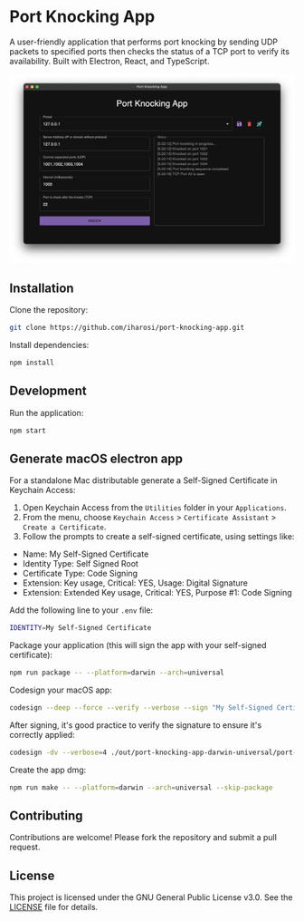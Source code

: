 # Port Knocking App

A user-friendly application that performs port knocking by sending UDP packets to specified ports then checks the status of a TCP port to verify its availability. Built with Electron, React, and TypeScript.

![App Screenshot](https://github.com/iharosi/port-knocking-app/blob/main/port-knocking-app.png?raw=true)

## Installation

Clone the repository:

```bash
git clone https://github.com/iharosi/port-knocking-app.git
```

Install dependencies:

```bash
npm install
```

## Development

Run the application:

```bash
npm start
```

## Generate macOS electron app

For a standalone Mac distributable generate a Self-Signed Certificate in Keychain Access:

1. Open Keychain Access from the `Utilities` folder in your `Applications`.
1. From the menu, choose `Keychain Access` > `Certificate Assistant` > `Create a Certificate`.
1. Follow the prompts to create a self-signed certificate, using settings like:

- Name: My Self-Signed Certificate
- Identity Type: Self Signed Root
- Certificate Type: Code Signing
- Extension: Key usage, Critical: YES, Usage: Digital Signature
- Extension: Extended Key usage, Critical: YES, Purpose #1: Code Signing

Add the following line to your `.env` file:

```bash
IDENTITY=My Self-Signed Certificate
```

Package your application (this will sign the app with your self-signed certificate):

```bash
npm run package -- --platform=darwin --arch=universal
```

Codesign your macOS app:

```bash
codesign --deep --force --verify --verbose --sign "My Self-Signed Certificate" ./out/port-knocking-app-darwin-universal/port-knocking-app.app
```

After signing, it's good practice to verify the signature to ensure it's correctly applied:

```bash
codesign -dv --verbose=4 ./out/port-knocking-app-darwin-universal/port-knocking-app.app
```

Create the app dmg:

```bash
npm run make -- --platform=darwin --arch=universal --skip-package
```

## Contributing

Contributions are welcome! Please fork the repository and submit a pull request.

## License

This project is licensed under the GNU General Public License v3.0. See the [LICENSE](LICENSE) file for details.
